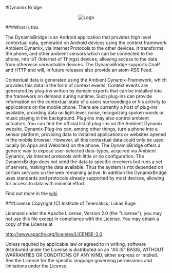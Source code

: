 #Dynamix Bridge

<p align="center">
<img src="https://raw.github.com/TVLuke/DynamixBridge/master/res/drawable-hdpi/ic_launcher.png" alt="Logo"/>
</p>

###What is this

The DynamixBridge is an Android application that provides high level contextual data, generated on Android devices using the context framework Ambient Dynamix, via Internet Protocols to the other devices. It transforms the phone, and other ambient sensors which can be connected to the phone, into IoT (Internet of Things) devices, allowing access to the data from otherwise unreachable devices. The DynamixBridge supports CoaP and HTTP and will, in future releases also provide an atom-RSS Feed.

Contextual data is generated using the Ambient Dynamix-Framework, which provides this data in the form of context events. Context events are generated by plug-ins written by domain experts that can be installed into the framework on demand during runtime. Such plug-ins can provide information on the contextual state of a users surroundings or his activity to applications on the mobile phone. There are currently a host of plug-ins available, providing data on light-level, noise, recognizing spoken words or music playing in the background. Plug-ins may also control ambient actuators. You can find the official list of plug-ins on the Ambient Dynamix website. Dynamix-Plug-ins can, among other things, turn a phone into a sensor platform, providing data to installed applications or websites opened in the mobile browser. However, all this contextual data could only be used locally (in Apps and Websites) on the phone. The DynamixBridge offers a generic way to expose user-selected data-types, acquired via Ambient Dynamix, via Internet protocols with little or no configuration. The DynamixBridge does not send the data to specific receivers but runs a set of servers, making the data available. Thus the system is not depended on certain services on the web remaining active. In addition the DynamixBridge uses standards and protocols already supported by most devices, allowing for access to data with minimal effort.

Find out more in the [wiki](https://github.com/TVLuke/DynamixBridge/wiki/DynamixBridge-Wiki)

###License
Copyright (C) Institute of Telematics, Lukas Ruge

Licensed under the Apache License, Version 2.0 (the "License");
you may not use this file except in compliance with the License.
You may obtain a copy of the License at

http://www.apache.org/licenses/LICENSE-2.0

Unless required by applicable law or agreed to in writing, software
distributed under the License is distributed on an "AS IS" BASIS,
WITHOUT WARRANTIES OR CONDITIONS OF ANY KIND, either express or implied.
See the License for the specific language governing permissions and
limitations under the License.
